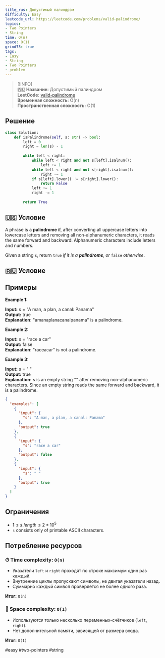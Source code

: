 ```yaml
---
title_rus: Допустимый палиндром
difficulty: Easy
leetcode_url: https://leetcode.com/problems/valid-palindrome/
topics:
- Two Pointers
- String
time: O(n)
space: O(1)
grind75: true
tags:
- Easy
- String
- Two Pointers
- problem
---
```


> [!INFO]  
> **🇷🇺 Название:** Допустимый палиндром  
> **LeetCode:** [valid-palindrome](https://leetcode.com/problems/valid-palindrome/)  
> **Временная сложность:** O(n)  
> **Пространственная сложность:** O(1)  

## Решение

```python
class Solution:  
    def isPalindrome(self, s: str) -> bool:  
        left = 0  
        right = len(s) - 1  
  
        while left < right:  
            while left < right and not s[left].isalnum():  
                left += 1  
            while left < right and not s[right].isalnum():  
                right -= 1  
            if s[left].lower() != s[right].lower():  
                return False  
            left += 1  
            right -= 1  
  
        return True
```

## 🇺🇸 Условие

A phrase is a **palindrome** if, after converting all uppercase letters into lowercase letters and removing all non-alphanumeric characters, it reads the same forward and backward. Alphanumeric characters include letters and numbers.

Given a string `s`, return `true` _if it is a **palindrome**, or_ `false` _otherwise_.

## 🇷🇺 Условие

<!-- Место для вставки перевода на русском языке -->

## Примеры

**Example 1:**

**Input:** s = "A man, a plan, a canal: Panama"  
**Output:** true  
**Explanation:** "amanaplanacanalpanama" is a palindrome.  

**Example 2:**

**Input:** s = "race a car"  
**Output:** false  
**Explanation:** "raceacar" is not a palindrome.  

**Example 3:**

**Input:** s = " "  
**Output:** true  
**Explanation:** s is an empty string "" after removing non-alphanumeric characters.
Since an empty string reads the same forward and backward, it is a palindrome.

```json
{
  "examples": [
    {
      "input": {
        "s": "A man, a plan, a canal: Panama"
      },
      "output": true
    },
    {
      "input": {
        "s": "race a car"
      },
      "output": false
    },
    {
      "input": {
        "s": " "
      },
      "output": true
    }
  ]
}
```

## Ограничения

- $1 \leq s.length \leq 2 * 10^5$
- `s` consists only of printable ASCII characters.

## Потребление ресурсов
### ⏱ Time complexity: `O(n)`

- Указатели `left` и `right` проходят по строке максимум один раз каждый.
- Внутренние циклы пропускают символы, не двигая указатели назад.
- Суммарно каждый символ проверяется не более одного раза.

**Итог:** `O(n)`

### 🧠 Space complexity: `O(1)`

- Используются только несколько переменных-счётчиков (`left`, `right`).
- Нет дополнительной памяти, зависящей от размера входа.

**Итог:** `O(1)`

#easy #two-pointers #string
